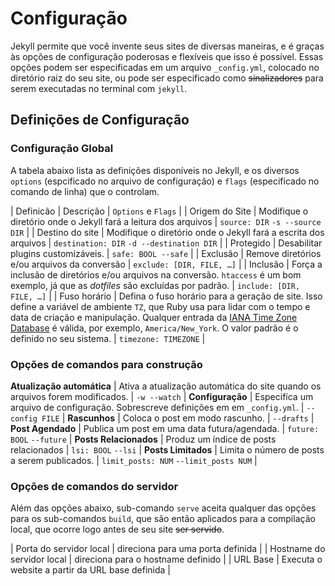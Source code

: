 # Configuração

Jekyll permite que você invente seus sites de diversas maneiras, e é graças às opções de configuração poderosas e flexíveis que isso é possível. Essas opções podem ser especificadas em um arquivo `_config.yml`, colocado no diretório raiz do seu site, ou pode ser especificado como ~~sinalizadores~~ para serem executadas no terminal com `jekyll`.

## Definições de Configuração

### Configuração Global

A tabela abaixo lista as definições disponíveis no Jekyll, e os diversos `options` (espcificado no arquivo de configuração) e `flags` (especificado no comando de linha) que o controlam.

| Definicão | Descrição | `Options` e `Flags` |
| Origem do Site | Modifique o diretório onde o Jekyll fará a leitura dos arquivos | `source: DIR` `-s --source DIR` |
| Destino do site | Modifique o diretório onde o Jekyll fará a escrita dos arquivos | `destination: DIR` `-d --destination DIR` |
| Protegido | Desabilitar plugins customizáveis. | `safe: BOOL --safe` |
| Exclusão | Remove diretórios e/ou arquivos da conversão | `exclude: [DIR, FILE, …]` |
| Inclusão | Força a inclusão de diretórios e/ou arquivos na conversão. `htaccess` é um bom exemplo, já que as *dotfiles* são excluídas por padrão. | `include: [DIR, FILE, …]` |
| Fuso horário | Defina o fuso horário para a geração de site. Isso define a variável de ambiente `TZ`, que Ruby usa para lidar com o tempo e data de criação e manipulação. Qualquer entrada da [IANA Time Zone Database](http://en.wikipedia.org/wiki/Tz_database) é válida, por exemplo, `America/New_York`. O valor padrão é o definido no seu sistema. | `timezone: TIMEZONE` |

### Opções de comandos para construção

**Atualização automática** | Ativa a atualização automática do site quando os arquivos forem modificados. | `-w --watch` |
**Configuração** | Especifíca um arquivo de configuração. Sobrescreve definições em em `_config.yml`. | `--config FILE` |
**Rascunhos** | Coloca o post em modo rascunho. | `--drafts` |
**Post Agendado** | Publica um post em uma data futura/agendada. | `future: BOOL` `--future` | 
**Posts Relacionados** | Produz um índice de posts relacionados | `lsi: BOOL` `--lsi` |
**Posts Limitados** | Limita o número de posts a serem publicados. | `limit_posts: NUM` `--limit_posts NUM` |

### Opções de comandos do servidor

Além das opções abaixo, sub-comando `serve` aceita qualquer das opções para os sub-comandos `build`, que são então aplicados para a compilação local, que ocorre logo antes de seu site ~~ser servido~~.

| Porta do servidor local | direciona para uma porta definida | 
| Hostname do servidor local | direciona para o hostname definido | 
| URL Base | Executa o website a partir da URL base definida | 


